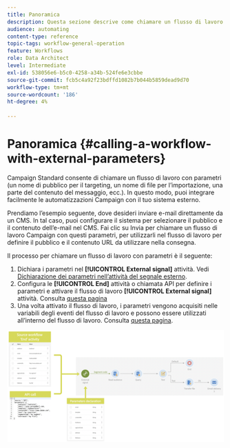 ```yaml
---
title: Panoramica
description: Questa sezione descrive come chiamare un flusso di lavoro con parametri esterni.
audience: automating
content-type: reference
topic-tags: workflow-general-operation
feature: Workflows
role: Data Architect
level: Intermediate
exl-id: 538056e6-b5c0-4258-a34b-524fe6e3cbbe
source-git-commit: fcb5c4a92f23bdffd1082b7b044b5859dead9d70
workflow-type: tm+mt
source-wordcount: '186'
ht-degree: 4%

---
```


# Panoramica {#calling-a-workflow-with-external-parameters}

Campaign Standard consente di chiamare un flusso di lavoro con parametri (un nome di pubblico per il targeting, un nome di file per l’importazione, una parte del contenuto del messaggio, ecc.). In questo modo, puoi integrare facilmente le automatizzazioni Campaign con il tuo sistema esterno.

Prendiamo l’esempio seguente, dove desideri inviare e-mail direttamente da un CMS. In tal caso, puoi configurare il sistema per selezionare il pubblico e il contenuto dell’e-mail nel CMS. Fai clic su Invia per chiamare un flusso di lavoro Campaign con questi parametri, per utilizzarli nel flusso di lavoro per definire il pubblico e il contenuto URL da utilizzare nella consegna.

Il processo per chiamare un flusso di lavoro con parametri è il seguente:

1. Dichiara i parametri nel **[!UICONTROL External signal]** attività. Vedi [Dichiarazione dei parametri nell’attività del segnale esterno](../../automating/using/declaring-parameters-external-signal.md).
1. Configura le **[!UICONTROL End]** attività o chiamata API per definire i parametri e attivare il flusso di lavoro **[!UICONTROL External signal]** attività. Consulta [questa pagina](../../automating/using/defining-parameters-calling-workflow.md)
1. Una volta attivato il flusso di lavoro, i parametri vengono acquisiti nelle variabili degli eventi del flusso di lavoro e possono essere utilizzati all’interno del flusso di lavoro. Consulta [questa pagina](../../automating/using/customizing-workflow-external-parameters.md).

![](assets/extsignal_process.png)
